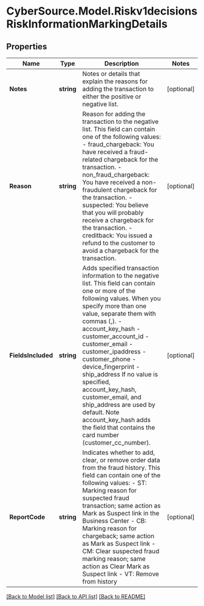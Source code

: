 # CyberSource.Model.Riskv1decisionsRiskInformationMarkingDetails
## Properties

Name | Type | Description | Notes
------------ | ------------- | ------------- | -------------
**Notes** | **string** | Notes or details that explain the reasons for adding the transaction to either the positive or negative list. | [optional] 
**Reason** | **string** | Reason for adding the transaction to the negative list. This field can contain one of the following values: - fraud_chargeback: You have received a fraud-related chargeback for the transaction. - non_fraud_chargeback: You have received a non-fraudulent chargeback for the transaction. - suspected: You believe that you will probably receive a chargeback for the transaction. - creditback: You issued a refund to the customer to avoid a chargeback for the transaction.  | [optional] 
**FieldsIncluded** | **string** | Adds specified transaction information to the negative list. This field can contain one or more of the following values. When you specify more than one value, separate them with commas (,). - account_key_hash - customer_account_id - customer_email - customer_ipaddress - customer_phone - device_fingerprint - ship_address If no value is specified, account_key_hash, customer_email, and ship_address are used by default. Note account_key_hash adds the field that contains the card number (customer_cc_number).  | [optional] 
**ReportCode** | **string** | Indicates whether to add, clear, or remove order data from the fraud history. This field can contain one of the following values: - ST: Marking reason for suspected fraud transaction; same action as Mark as Suspect link in the Business Center - CB: Marking reason for chargeback; same action as Mark as Suspect link - CM: Clear suspected fraud marking reason; same action as Clear Mark as Suspect link - VT: Remove from history  | [optional] 

[[Back to Model list]](../README.md#documentation-for-models) [[Back to API list]](../README.md#documentation-for-api-endpoints) [[Back to README]](../README.md)

